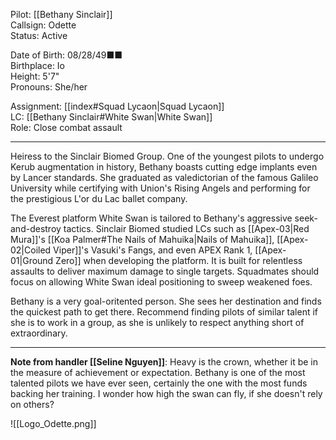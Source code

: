 
Pilot: [[Bethany Sinclair]]<br>Callsign: Odette<br>Status: Active

Date of Birth: 08/28/49■■<br>Birthplace: Io<br>Height: 5'7"<br>Pronouns: She/her

Assignment: [[index#Squad Lycaon|Squad Lycaon]]<br>LC: [[Bethany Sinclair#White Swan|White Swan]]<br>Role: Close combat assault

---

Heiress to the Sinclair Biomed Group. One of the youngest pilots to undergo Kerub augmentation in history, Bethany boasts cutting edge implants even by Lancer standards. She graduated as valedictorian of the famous Galileo University while certifying with Union's Rising Angels and performing for the prestigious L'or du Lac ballet company.

The Everest platform White Swan is tailored to Bethany's aggressive seek-and-destroy tactics. Sinclair Biomed studied LCs such as [[Apex-03|Red Mura]]'s [[Koa Palmer#The Nails of Mahuika|Nails of Mahuika]], [[Apex-02|Coiled Viper]]'s Vasuki's Fangs, and even APEX Rank 1, [[Apex-01|Ground Zero]] when developing the platform. It is built for relentless assaults to deliver maximum damage to single targets. Squadmates should focus on allowing White Swan ideal positioning to sweep weakened foes.

Bethany is a very goal-oritented person. She sees her destination and finds the quickest path to get there. Recommend finding pilots of similar talent if she is to work in a group, as she is unlikely to respect anything short of extraordinary.

---

**Note from handler [[Seline Nguyen]]**: Heavy is the crown, whether it be in the measure of achievement or expectation. Bethany is one of the most talented pilots we have ever seen, certainly the one with the most funds backing her training. I wonder how high the swan can fly, if she doesn't rely on others?

![[Logo_Odette.png]]
